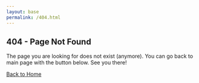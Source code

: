 ```yaml
---
layout: base
permalink: /404.html
---
```


<div class="error-page">
  <h2>404 - Page Not Found</h2>
  <p>The page you are looking for does not exist (anymore). You can go back to main page with the button below. See you there!</p>
  <a href="/" class="back-home">Back to Home</a>
</div>